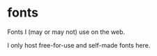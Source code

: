 # fonts
<p>Fonts I (may or may not) use on the web.</p>
<p>I only host free-for-use and self-made fonts here.</p>
